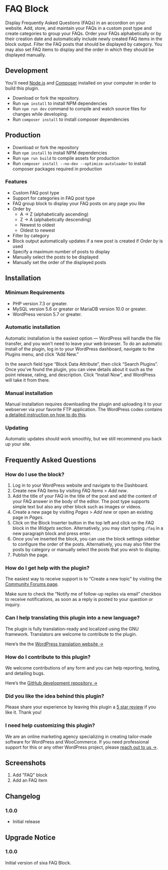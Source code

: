 <!-- only:github/ -->
# FAQ Block

<!-- /only:github -->Display Frequently Asked Questions (FAQs) in an accordion on your website. Add, store, and maintain your FAQs in a custom post type and create categories to group your FAQs. Order your FAQs alphabetically or by their creation date and automatically include newly created FAQ items in the block output. Filter the FAQ posts that should be displayed by category. You may also set FAQ items to display and the order in which they should be displayed manually.
<!-- only:github/ -->
## Development

You'll need [Node.js](https://nodejs.org/) and [Composer](https://getcomposer.org/) installed
on your computer in order to build this plugin.

* Download or fork the repository.
* Run `npm install` to install NPM dependencies
* Run `npm run dev` command to compile and watch source files for changes while developing.
* Run `composer install` to install composer dependencies

## Production

* Download or fork the repository
* Run `npm install` to install NPM dependencies
* Run `npm run build` to compile assets for production
* Run `composer install --no-dev --optimize-autoloader` to install composer packages required in production
<!-- /only:github -->
### Features

* Custom FAQ post type
* Support for categories in FAQ post type
* FAQ group block to display your FAQ posts on any page you like
* Order by
    * A -> Z (alphabetically ascending)
    * Z -> A (alphabetically descending)
    * Newest to oldest
    * Oldest to newest
* Filter by category
* Block output automatically updates if a new post is created if _Order by_ is used
* Specify a maximum number of posts to display
* Manually select the posts to be displayed
* Manually set the order of the displayed posts

## Installation
### Minimum Requirements

* PHP version 7.3 or greater.
* MySQL version 5.6 or greater or MariaDB version 10.0 or greater.
* WordPress version 5.7 or greater.

### Automatic installation

Automatic installation is the easiest option — WordPress will handle the file transfer, and you won’t need to leave your web browser. To do an automatic install of the plugin, log in to your WordPress dashboard, navigate to the Plugins menu, and click “Add New.”

In the search field type “Block Data Attribute”, then click “Search Plugins”. Once you’ve found the plugin, you can view details about it such as the point release, rating, and description. Click “Install Now”, and WordPress will take it from there.

### Manual installation

Manual installation requires downloading the plugin and uploading it to your webserver via your favorite FTP application. The WordPress codex contains [a detailed instruction on how to do this](https://wordpress.org/support/article/managing-plugins/#manual-plugin-installation "Manual plugin installation").

### Updating

Automatic updates should work smoothly, but we still recommend you back up your site.

## Frequently Asked Questions

### How do I use the block?
1. Log in to your WordPress website and navigate to the Dashboard.
2. Create new FAQ items by visiting *FAQ Items* > *Add new*.
3. Add the title of your FAQ in the title of the post and add the content of your FAQ answer in the body of the editor. The post type supports simple text but also any other block such as images or videos.
4. Create a new page by visiting *Pages* > *Add new* or open an existing page in *Pages*.
5. Click on the Block Inserter button in the top left and click on the *FAQ* block in the *Widgets* section. Alternatively, you may start typing `/faq` in a new paragraph block and press enter.
6. Once you’ve inserted the block, you can use the block settings sidebar to configure the order of the posts. Alternatively, you may also filter the posts by category or manually select the posts that you wish to display.
7. Publish the page.

### How do I get help with the plugin?
The easiest way to receive support is to “Create a new topic” by visiting the [Community Forums page](https://wordpress.org/support/plugin/sixa-faq-block "Sixa FAQ Block Support Forum").

Make sure to check the “Notify me of follow-up replies via email” checkbox to receive notifications, as soon as a reply is posted to your question or inquiry.

### Can I help translating this plugin into a new language?
The plugin is fully translation-ready and localized using the GNU framework. Translators are welcome to contribute to the plugin.

Here’s the the [WordPress translation website &#8594;](https://translate.wordpress.org/projects/wp-plugins/sixa-faq-block "WordPress translation website")

### How do I contribute to this plugin?
We welcome contributions of any form and you can help reporting, testing, and detailing bugs.

Here’s the [GitHub development repository &#8594;](https://github.com/sixach/wp-block-faq "GitHub development repository")

### Did you like the idea behind this plugin?
Please share your experience by leaving this plugin a [5 star review](https://wordpress.org/support/plugin/sixa-faq-block/reviews/ "sixa FAQ Block 5 stars") if you like it. Thank you!

### I need help customizing this plugin?
We are an online marketing agency specializing in creating tailor-made software for WordPress and WooCommerce.
If you need professional support for this or any other WordPress project, please [reach out to us &#8594;](https://sixa.com "sixa's professional website").

## Screenshots

1. Add "FAQ" block
2. Add an FAQ item

## Changelog
### 1.0.0
* Initial release

## Upgrade Notice
### 1.0.0
Initial version of sixa FAQ Block.
